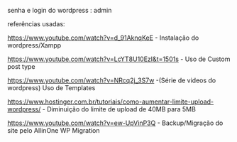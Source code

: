 senha e login do wordpress : admin 

referências usadas: 

https://www.youtube.com/watch?v=d_91AknqKeE - Instalação do wordpress/Xampp

https://www.youtube.com/watch?v=LcYT8U10EzI&t=1501s - Uso de Custom post type

https://www.youtube.com/watch?v=NRcq2j_3S7w -(Série de videos do wordpress) Uso de Templates 

https://www.hostinger.com.br/tutoriais/como-aumentar-limite-upload-wordpress/ - Diminuição do limite de upload de 40MB para 5MB

https://www.youtube.com/watch?v=ew-UpVinP3Q - Backup/Migração do site pelo AllinOne WP Migration 

